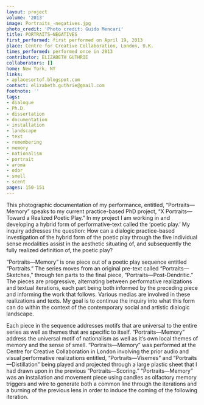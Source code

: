 ```yaml
---
layout: project
volume: '2013'
image: Portraits_-negatives.jpg
photo_credit: 'Photo credit: Guido Mencari'
title: PORTRAITS—NEGATIVES
first_performed: first performed on April 19, 2013
place: Centre for Creative Collaboration, London, U.K.
times_performed: performed once in 2013
contributor: ELIZABETH GUTHRIE
collaborators: []
home: New York, NY
links:
- aplacesortof.blogspot.com
contact: elizabeth.guthrie@gmail.com
footnote: ''
tags:
- dialogue
- Ph.D.
- dissertation
- documentation
- installation
- landscape
- text
- remembering
- memory
- nationalism
- portrait
- aroma
- odor
- smell
- scent
pages: 150-151
---
```


This photographic documentation of my performance, entitled, “Portraits—Memory” speaks to my current practice-based PhD project, “X Portraits—Toward a Realized Poetic Play.” In my project I am working in and developing a hybrid form of performative-text called the ‘poetic play.’ My inquiry addresses the question: How can a dialogic practice-based investigation of the hybrid form of the poetic play through the five individual sense modalities assist in the aesthetic situating of, and subsequently the fully realized definition of, the poetic play?

“Portraits—Memory” is one piece out of a poetic play sequence entitled “Portraits.” The series moves from an original pre-text called “Portraits—Sketches,” through ten parts to the final piece, “Portraits—Post-Dendritic.” The pieces are progressive, alternating between performative realizations and textual iterations, each part being both informed by the preceding piece and informing the work that follows. Various medias are involved in these realizations and texts. My goal is to continue the inquiry into what this form can do within the context of the contemporary social and artistic dialogic landscape.

Each piece in the sequence addresses motifs that are universal to the entire series as well as themes that are specific to itself. “Portraits—Memory” address the universal motif of nationalism as well as it’s own local themes of memory and the sense of smell. “Portraits—Memory” was performed at the Centre for Creative Collaboration in London involving the prior audio and visual performative realizations entitled, “Portraits—Visemes” and “Portraits—Distillation” being played and projected through a large plastic sheet that I had drawn upon in the previous “Portraits—Scoring.” “Portraits—Memory” was an installation and movement piece using candles as olfactory memory triggers and wire to generate both a common line through the iterations and a burning of the previous lens in order to induce the coming of the following iteration.
